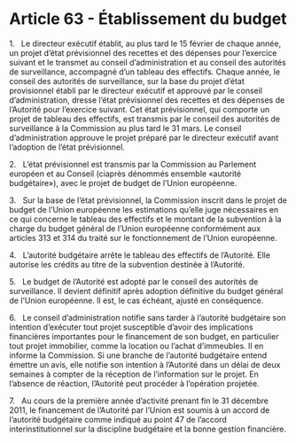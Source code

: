 # Article 63 - Établissement du budget


1.   Le directeur exécutif établit, au plus tard le 15 février de chaque année, un projet d’état prévisionnel des recettes et des dépenses pour l’exercice suivant et le transmet au conseil d’administration et au conseil des autorités de surveillance, accompagné d’un tableau des effectifs. Chaque année, le conseil des autorités de surveillance, sur la base du projet d’état provisionnel établi par le directeur exécutif et approuvé par le conseil d’administration, dresse l’état prévisionnel des recettes et des dépenses de l’Autorité pour l’exercice suivant. Cet état prévisionnel, qui comporte un projet de tableau des effectifs, est transmis par le conseil des autorités de surveillance à la Commission au plus tard le 31 mars. Le conseil d’administration approuve le projet préparé par le directeur exécutif avant l’adoption de l’état prévisionnel.

2.   L’état prévisionnel est transmis par la Commission au Parlement européen et au Conseil (ciaprès dénommés ensemble «autorité budgétaire»), avec le projet de budget de l’Union européenne.

3.   Sur la base de l’état prévisionnel, la Commission inscrit dans le projet de budget de l’Union européenne les estimations qu’elle juge nécessaires en ce qui concerne le tableau des effectifs et le montant de la subvention à la charge du budget général de l’Union européenne conformément aux articles 313 et 314 du traité sur le fonctionnement de l’Union européenne.

4.   L’autorité budgétaire arrête le tableau des effectifs de l’Autorité. Elle autorise les crédits au titre de la subvention destinée à l’Autorité.

5.   Le budget de l’Autorité est adopté par le conseil des autorités de surveillance. Il devient définitif après adoption définitive du budget général de l’Union européenne. Il est, le cas échéant, ajusté en conséquence.

6.   Le conseil d’administration notifie sans tarder à l’autorité budgétaire son intention d’exécuter tout projet susceptible d’avoir des implications financières importantes pour le financement de son budget, en particulier tout projet immobilier, comme la location ou l’achat d’immeubles. Il en informe la Commission. Si une branche de l’autorité budgétaire entend émettre un avis, elle notifie son intention à l’Autorité dans un délai de deux semaines à compter de la réception de l’information sur le projet. En l’absence de réaction, l’Autorité peut procéder à l’opération projetée.

7.   Au cours de la première année d’activité prenant fin le 31 décembre 2011, le financement de l’Autorité par l’Union est soumis à un accord de l’autorité budgétaire comme indiqué au point 47 de l’accord interinstitutionnel sur la discipline budgétaire et la bonne gestion financière.
